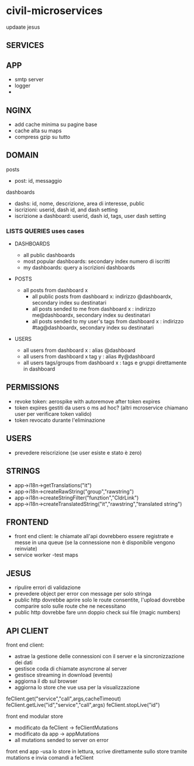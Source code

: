 # civil-microservices
updaate jesus

## SERVICES

## APP
  - smtp server
  - logger
  -
## NGINX
  - add cache minima su pagine base
  - cache alta su maps
  - compress gzip su tutto

## DOMAIN
posts
  - post: id, messaggio

dashboards
  - dashs: id, nome, descrizione, area di interesse, public
  - iscrizioni: userid, dash id, and dash setting
  - iscrizione a dashboard: userid, dash id, tags, user dash setting

### LISTS QUERIES uses cases
- DASHBOARDS
  - all public dashboards
  - most popular dashboards: secondary index numero di iscritti
  - my dashboards: query a iscrizioni dashboards

- POSTS
  - all posts from dashboard x
    - all public posts from dashboard x: indirizzo @dashboardx, secondary index su destinatari
    - all posts sended to me from dashboard x : indirizzo me@dashboardx, secondary index su destinatari
    - all posts sended to my user's tags from dashboard x : indirizzo #tag@dashboardx, secondary index su destinatari

- USERS
  - all users from dashboard x : alias @dashboard
  - all users from dashboard x tag y : alias #y@dashboard
  - all users tags/groups from dashboard x : tags e gruppi direttamente in dashboard


## PERMISSIONS
- revoke token: aerospike with autoremove after token expires
- token expires gestiti da users o ms ad hoc? (altri mcroservice chiamano user per verificare token valido)
- token revocato durante l'eliminazione

## USERS
- prevedere reiscrizione (se user esiste e stato è zero)

## STRINGS
- app->i18n->getTranslations("it")
- app->i18n->createRawString("group","rawstring")
- app->i18n->createStringFilter("funztion","CldrLink")
- app->i18n->createTranslatedString("it","rawstring","translated string")

## FRONTEND
- front end client: le chiamate all'api dovrebbero essere registrate e messe in una queue (se la connessione non è disponibile vengono reinviate)
- service worker
-test maps

## JESUS
- ripulire errori di validazione
- prevedere object per error con message per solo stringa
- public http dovrebbe aprire solo le route consentite, l'upload dovrebbe comparire solo sulle route che ne necessitano
- public http dovrebbe fare unn doppio check sui file (magic numbers)

## API CLIENT
front end client:
- astrae la gestione delle connessioni con il server e la sincronizzazione dei dati
- gestisce coda di chiamate asyncrone al server
- gestisce streaming in download (events)
- aggiorna il db sul browser
- aggiorna lo store che vue usa per la visualizzazione

feClient.get("service","call",args,cacheTimeout) feClient.getLive("id","service","call",args) feClient.stopLive("id")

front end modular store
- modificato da feClient -> feClientMutations
- modificato da app -> appMutations
- all mutations sended to server on error

front end app -usa lo store in lettura, scrive direttamente sullo store tramite mutations e invia comandi a feClient
